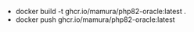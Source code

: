 - docker build -t ghcr.io/mamura/php82-oracle:latest .
- docker push ghcr.io/mamura/php82-oracle:latest